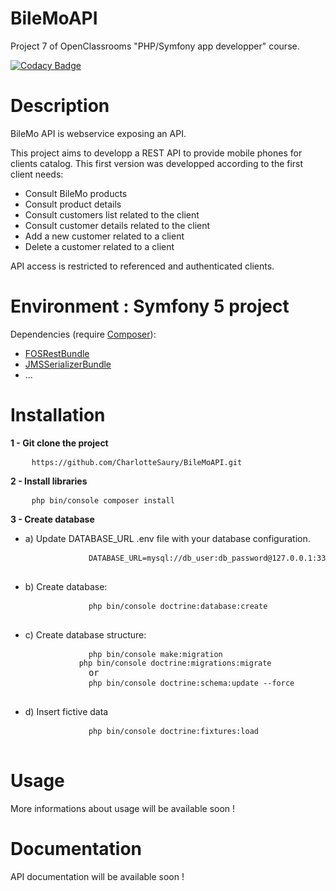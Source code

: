 # BileMoAPI

Project 7 of OpenClassrooms "PHP/Symfony app developper" course.

[![Codacy Badge](https://app.codacy.com/project/badge/Grade/6d5a289025644a1d8d492ffc6deff9fb)](https://www.codacy.com/manual/CharlotteSaury/BileMoAPI?utm_source=github.com&amp;utm_medium=referral&amp;utm_content=CharlotteSaury/BileMoAPI&amp;utm_campaign=Badge_Grade)

# Description

BileMo API is webservice exposing an API.

This project aims to developp a REST API to provide mobile phones for clients catalog.
This first version was developped according to the first client needs:

<ul>
    <li>Consult BileMo products</li> 
    <li>Consult product details</li> 
    <li>Consult customers list related to the client</li> 
    <li>Consult customer details related to the client</li> 
    <li>Add a new customer related to a client</li>
    <li>Delete a customer related to a client</li> 
</ul>

API access is restricted to referenced and authenticated clients.


# Environment : Symfony 5 project
Dependencies (require <a href="https://getcomposer.org/">Composer</a>):
<ul>
    <li><a href="https://github.com/FriendsOfSymfony/FOSRestBundle">FOSRestBundle</a></li>
    <li><a href="https://github.com/schmittjoh/JMSSerializerBundle">JMSSerializerBundle</a></li>
    <li>...</li>
</ul>

# Installation

<p><strong>1 - Git clone the project</strong></p>
<pre>
    <code>https://github.com/CharlotteSaury/BileMoAPI.git</code>
</pre>

<p><strong>2 - Install libraries</strong></p>
<pre>
    <code>php bin/console composer install</code>
</pre>

<p><strong>3 - Create database</strong></p>
<ul>
    <li>a) Update DATABASE_URL .env file with your database configuration.
        <pre>
            <code>DATABASE_URL=mysql://db_user:db_password@127.0.0.1:3306/db_name</code>
        </pre>
    </li>
    <li>b) Create database: 
        <pre>
            <code>php bin/console doctrine:database:create</code>
        </pre>
    </li>
    <li>c) Create database structure:
        <pre>
            <code>php bin/console make:migration
            php bin/console doctrine:migrations:migrate</code>
            or
            <code>php bin/console doctrine:schema:update --force</code>
        </pre>
    </li>
    <li>d) Insert fictive data
        <pre>
            <code>php bin/console doctrine:fixtures:load</code>
        </pre>
    </li>
</ul>

# Usage

More informations about usage will be available soon !

# Documentation

API documentation will be available soon !





